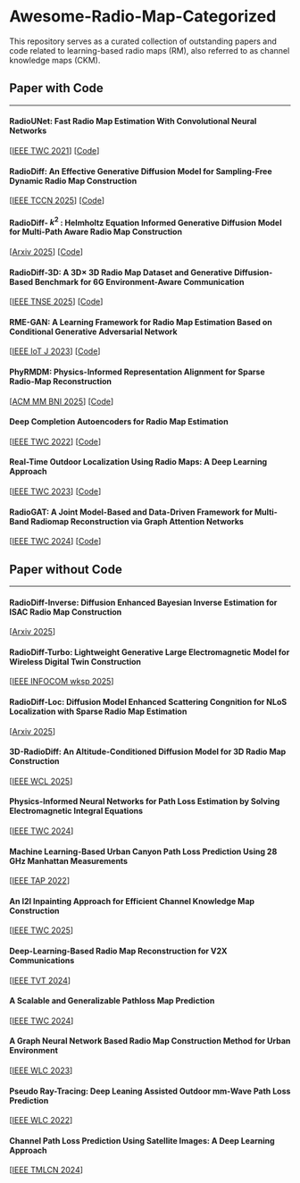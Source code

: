 # Awesome-Radio-Map-Categorized
This repository serves as a curated collection of outstanding papers and code related to learning-based radio maps (RM), also referred to as channel knowledge maps (CKM).

## Paper with Code
---
#### RadioUNet: Fast Radio Map Estimation With Convolutional Neural Networks
[[IEEE TWC 2021](https://ieeexplore.ieee.org/document/9354041)]
[[Code](https://github.com/RonLevie/RadioUNet)] 

#### RadioDiff: An Effective Generative Diffusion Model for Sampling-Free Dynamic Radio Map Construction
[[IEEE TCCN 2025](https://ieeexplore.ieee.org/document/10764739)]
[[Code](https://github.com/UNIC-Lab/RadioDiff)] 

#### RadioDiff- $k^2$ : Helmholtz Equation Informed Generative Diffusion Model for Multi-Path Aware Radio Map Construction
[[Arxiv 2025](https://arxiv.org/abs/2504.15623)]
[[Code](https://github.com/UNIC-Lab/RadioDiff-k)] 

#### RadioDiff-3D: A 3D× 3D Radio Map Dataset and Generative Diffusion-Based Benchmark for 6G Environment-Aware Communication
[[IEEE TNSE 2025](https://ieeexplore.ieee.org/document/11083758)]
[[Code](https://github.com/UNIC-Lab/UrbanRadio3D)] 

#### RME-GAN: A Learning Framework for Radio Map Estimation Based on Conditional Generative Adversarial Network
[[IEEE IoT J 2023](https://ieeexplore.ieee.org/document/10130091)]
[[Code](https://github.com/achinthaw/RME-GAN)] 

#### PhyRMDM: Physics-Informed Representation Alignment for Sparse Radio-Map Reconstruction
[[ACM MM BNI 2025](https://arxiv.org/abs/2501.19160)]
[[Code](https://github.com/Hxxxz0/RMDM)] 

#### Deep Completion Autoencoders for Radio Map Estimation
[[IEEE TWC 2022](https://ieeexplore.ieee.org/abstract/document/9523765)]
[[Code](https://github.com/fachu000/deep-autoencoders-cartography)] 

#### Real-Time Outdoor Localization Using Radio Maps: A Deep Learning Approach
[[IEEE TWC 2023](https://ieeexplore.ieee.org/abstract/document/10122907)]
[[Code](https://github.com/CagkanYapar/LocUNet)] 

#### RadioGAT: A Joint Model-Based and Data-Driven Framework for Multi-Band Radiomap Reconstruction via Graph Attention Networks
[[IEEE TWC 2024](https://ieeexplore.ieee.org/abstract/document/10682510)]
[[Code](https://github.com/CagkanYapar/LocUNet)] 

## Paper without Code
---
#### RadioDiff-Inverse: Diffusion Enhanced Bayesian Inverse Estimation for ISAC Radio Map Construction
[[Arxiv 2025](https://arxiv.org/abs/2504.14298)]

#### RadioDiff-Turbo: Lightweight Generative Large Electromagnetic Model for Wireless Digital Twin Construction
[[IEEE INFOCOM wksp 2025](https://ieeexplore.ieee.org/document/11152929)]

#### RadioDiff-Loc: Diffusion Model Enhanced Scattering Congnition for NLoS Localization with Sparse Radio Map Estimation
[[Arxiv 2025](https://www.arxiv.org/abs/2509.01875)]

#### 3D-RadioDiff: An Altitude-Conditioned Diffusion Model for 3D Radio Map Construction
[[IEEE WCL 2025](https://ieeexplore.ieee.org/document/10963917)]

#### Physics-Informed Neural Networks for Path Loss Estimation by Solving Electromagnetic Integral Equations
[[IEEE TWC 2024](https://ieeexplore.ieee.org/abstract/document/10608081)]

#### Machine Learning-Based Urban Canyon Path Loss Prediction Using 28 GHz Manhattan Measurements
[[IEEE TAP 2022](https://ieeexplore.ieee.org/abstract/document/9722715)]

#### An I2I Inpainting Approach for Efficient Channel Knowledge Map Construction
[[IEEE TWC 2025](https://ieeexplore.ieee.org/abstract/document/10791446)]

#### Deep-Learning-Based Radio Map Reconstruction for V2X Communications
[[IEEE TVT 2024](https://ieeexplore.ieee.org/abstract/document/10292913)]

#### A Scalable and Generalizable Pathloss Map Prediction
[[IEEE TWC 2024](https://ieeexplore.ieee.org/abstract/document/10682525)]

#### A Graph Neural Network Based Radio Map Construction Method for Urban Environment
[[IEEE WLC 2023](https://ieeexplore.ieee.org/abstract/document/10078269)]

#### Pseudo Ray-Tracing: Deep Leaning Assisted Outdoor mm-Wave Path Loss Prediction
[[IEEE WLC 2022](https://ieeexplore.ieee.org/abstract/document/9774859)]

#### Channel Path Loss Prediction Using Satellite Images: A Deep Learning Approach
[[IEEE TMLCN 2024](https://ieeexplore.ieee.org/abstract/document/10663692)]
